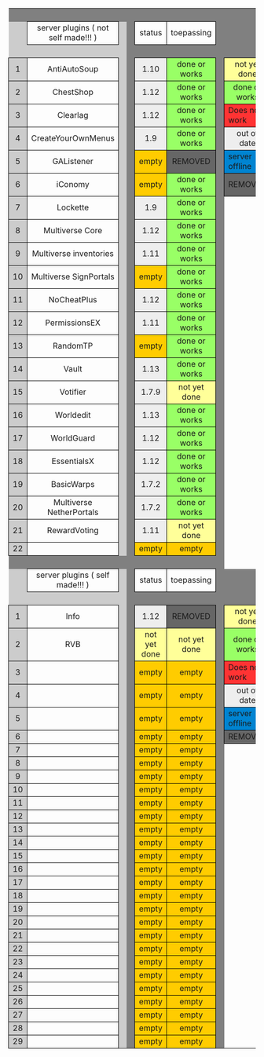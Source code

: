 <!DOCTYPE HTML PUBLIC "-//W3C//DTD HTML 4.0 Transitional//EN">
<body>
<table cellspacing="0" border="0">
	<colgroup span="12" width="107"></colgroup>
	<tr>
		<td height="21" align="left" bgcolor="#808080"><br></td>
		<td align="left" bgcolor="#808080"><br></td>
		<td align="left" bgcolor="#808080"><br></td>
		<td align="left" bgcolor="#808080"><br></td>
		<td align="left" bgcolor="#808080"><br></td>
		<td align="left" bgcolor="#808080"><br></td>
		<td align="left" bgcolor="#808080"><br></td>
		<td align="left" bgcolor="#808080"><br></td>
		<td align="left" bgcolor="#808080"><br></td>
		<td align="left" bgcolor="#808080"><br></td>
		<td align="left" bgcolor="#808080"><br></td>
		<td align="left" bgcolor="#808080"><br></td>
	</tr>
	<tr>
		<td height="21" align="left" bgcolor="#CCCCCC"><br></td>
		<td style="border-top: 1px solid #000000; border-bottom: 1px solid #000000; border-left: 1px solid #000000; border-right: 1px solid #000000" colspan=3 align="center" valign=middle>server plugins ( not self made!!! )</td>
		<td align="left" bgcolor="#CCCCCC"><br></td>
		<td align="left" bgcolor="#808080"><br></td>
		<td style="border-top: 1px solid #000000; border-bottom: 1px solid #000000; border-left: 1px solid #000000; border-right: 1px solid #000000" colspan=2 align="center" valign=middle>status</td>
		<td style="border-top: 1px solid #000000; border-bottom: 1px solid #000000; border-left: 1px solid #000000; border-right: 1px solid #000000" align="center">toepassing</td>
		<td align="left" bgcolor="#808080"><br></td>
		<td align="left" bgcolor="#808080"><br></td>
		<td align="left" bgcolor="#808080"><br></td>
	</tr>
	<tr>
		<td height="21" align="left" bgcolor="#CCCCCC"><br></td>
		<td align="center" valign=middle bgcolor="#CCCCCC"><br></td>
		<td align="left" bgcolor="#CCCCCC"><br></td>
		<td align="left" bgcolor="#CCCCCC"><br></td>
		<td align="left" bgcolor="#CCCCCC"><br></td>
		<td align="left" bgcolor="#808080"><br></td>
		<td align="left" bgcolor="#808080"><br></td>
		<td align="left" bgcolor="#808080"><br></td>
		<td align="left" bgcolor="#808080"><br></td>
		<td align="left" bgcolor="#808080"><br></td>
		<td align="left" bgcolor="#808080"><br></td>
		<td align="left" bgcolor="#808080"><br></td>
	</tr>
	<tr>
		<td style="border-top: 1px solid #000000; border-bottom: 1px solid #000000; border-left: 1px solid #000000; border-right: 1px solid #000000" height="21" align="center" bgcolor="#CCCCCC" sdval="1" sdnum="1043;">1</td>
		<td style="border-top: 1px solid #000000; border-bottom: 1px solid #000000; border-left: 1px solid #000000; border-right: 1px solid #000000" colspan=3 align="center" valign=middle>AntiAutoSoup</td>
		<td align="left" bgcolor="#CCCCCC"><br></td>
		<td align="left" bgcolor="#808080"><br></td>
		<td style="border-top: 1px solid #000000; border-bottom: 1px solid #000000; border-left: 1px solid #000000; border-right: 1px solid #000000" colspan=2 align="center" valign=middle bgcolor="#EEEEEE">1.10</td>
		<td style="border-top: 1px solid #000000; border-bottom: 1px solid #000000; border-left: 1px solid #000000; border-right: 1px solid #000000" align="center" bgcolor="#99FF66">done or works</td>
		<td align="left" bgcolor="#808080"><br></td>
		<td style="border-top: 1px solid #000000; border-bottom: 1px solid #000000; border-left: 1px solid #000000; border-right: 1px solid #000000" align="center" bgcolor="#FFFF99">not yet done</td>
		<td align="left" bgcolor="#808080"><br></td>
	</tr>
	<tr>
		<td style="border-top: 1px solid #000000; border-bottom: 1px solid #000000; border-left: 1px solid #000000; border-right: 1px solid #000000" height="21" align="center" bgcolor="#CCCCCC" sdval="2" sdnum="1043;">2</td>
		<td style="border-top: 1px solid #000000; border-bottom: 1px solid #000000; border-left: 1px solid #000000; border-right: 1px solid #000000" colspan=3 align="center" valign=middle>ChestShop</td>
		<td align="left" bgcolor="#CCCCCC"><br></td>
		<td align="left" bgcolor="#808080"><br></td>
		<td style="border-top: 1px solid #000000; border-bottom: 1px solid #000000; border-left: 1px solid #000000; border-right: 1px solid #000000" colspan=2 align="center" valign=middle bgcolor="#EEEEEE">1.12</td>
		<td style="border-top: 1px solid #000000; border-bottom: 1px solid #000000; border-left: 1px solid #000000; border-right: 1px solid #000000" align="center" bgcolor="#99FF66">done or works</td>
		<td align="left" bgcolor="#808080"><br></td>
		<td style="border-top: 1px solid #000000; border-bottom: 1px solid #000000; border-left: 1px solid #000000; border-right: 1px solid #000000" align="center" bgcolor="#99FF66">done or works</td>
		<td align="left" bgcolor="#808080"><br></td>
	</tr>
	<tr>
		<td style="border-top: 1px solid #000000; border-bottom: 1px solid #000000; border-left: 1px solid #000000; border-right: 1px solid #000000" height="21" align="center" bgcolor="#CCCCCC" sdval="3" sdnum="1043;">3</td>
		<td style="border-top: 1px solid #000000; border-bottom: 1px solid #000000; border-left: 1px solid #000000; border-right: 1px solid #000000" colspan=3 align="center" valign=middle>Clearlag</td>
		<td align="left" bgcolor="#CCCCCC"><br></td>
		<td align="left" bgcolor="#808080"><br></td>
		<td style="border-top: 1px solid #000000; border-bottom: 1px solid #000000; border-left: 1px solid #000000; border-right: 1px solid #000000" colspan=2 align="center" valign=middle bgcolor="#EEEEEE">1.12</td>
		<td style="border-top: 1px solid #000000; border-bottom: 1px solid #000000; border-left: 1px solid #000000; border-right: 1px solid #000000" align="center" bgcolor="#99FF66">done or works</td>
		<td align="left" bgcolor="#808080"><br></td>
		<td style="border-top: 1px solid #000000; border-bottom: 1px solid #000000; border-left: 1px solid #000000; border-right: 1px solid #000000" align="left" bgcolor="#FF3333">Does not work</td>
		<td align="left" bgcolor="#808080"><br></td>
	</tr>
	<tr>
		<td style="border-top: 1px solid #000000; border-bottom: 1px solid #000000; border-left: 1px solid #000000; border-right: 1px solid #000000" height="21" align="center" bgcolor="#CCCCCC" sdval="4" sdnum="1043;">4</td>
		<td style="border-top: 1px solid #000000; border-bottom: 1px solid #000000; border-left: 1px solid #000000; border-right: 1px solid #000000" colspan=3 align="center" valign=middle>CreateYourOwnMenus</td>
		<td align="left" bgcolor="#CCCCCC"><br></td>
		<td align="left" bgcolor="#808080"><br></td>
		<td style="border-top: 1px solid #000000; border-bottom: 1px solid #000000; border-left: 1px solid #000000; border-right: 1px solid #000000" colspan=2 align="center" valign=middle bgcolor="#EEEEEE">1.9</td>
		<td style="border-top: 1px solid #000000; border-bottom: 1px solid #000000; border-left: 1px solid #000000; border-right: 1px solid #000000" align="center" bgcolor="#99FF66">done or works</td>
		<td align="left" bgcolor="#808080"><br></td>
		<td style="border-top: 1px solid #000000; border-bottom: 1px solid #000000; border-left: 1px solid #000000; border-right: 1px solid #000000" align="center" bgcolor="#EEEEEE">out of date</td>
		<td align="left" bgcolor="#808080"><br></td>
	</tr>
	<tr>
		<td style="border-top: 1px solid #000000; border-bottom: 1px solid #000000; border-left: 1px solid #000000; border-right: 1px solid #000000" height="21" align="center" bgcolor="#CCCCCC" sdval="5" sdnum="1043;">5</td>
		<td style="border-top: 1px solid #000000; border-bottom: 1px solid #000000; border-left: 1px solid #000000; border-right: 1px solid #000000" colspan=3 align="center" valign=middle>GAListener</td>
		<td align="left" bgcolor="#CCCCCC"><br></td>
		<td align="left" bgcolor="#808080"><br></td>
		<td style="border-top: 1px solid #000000; border-bottom: 1px solid #000000; border-left: 1px solid #000000; border-right: 1px solid #000000" colspan=2 align="center" valign=middle bgcolor="#FFCC00">empty</td>
		<td style="border-top: 1px solid #000000; border-bottom: 1px solid #000000; border-left: 1px solid #000000; border-right: 1px solid #000000" align="center" bgcolor="#666666">REMOVED</td>
		<td align="left" bgcolor="#808080"><br></td>
		<td style="border-top: 1px solid #000000; border-bottom: 1px solid #000000; border-left: 1px solid #000000; border-right: 1px solid #000000" align="left" bgcolor="#0084D1">server offline</td>
		<td align="left" bgcolor="#808080"><br></td>
	</tr>
	<tr>
		<td style="border-top: 1px solid #000000; border-bottom: 1px solid #000000; border-left: 1px solid #000000; border-right: 1px solid #000000" height="21" align="center" bgcolor="#CCCCCC" sdval="6" sdnum="1043;">6</td>
		<td style="border-top: 1px solid #000000; border-bottom: 1px solid #000000; border-left: 1px solid #000000; border-right: 1px solid #000000" colspan=3 align="center" valign=middle>iConomy</td>
		<td align="left" bgcolor="#CCCCCC"><br></td>
		<td align="left" bgcolor="#808080"><br></td>
		<td style="border-top: 1px solid #000000; border-bottom: 1px solid #000000; border-left: 1px solid #000000; border-right: 1px solid #000000" colspan=2 align="center" valign=middle bgcolor="#FFCC00">empty</td>
		<td style="border-top: 1px solid #000000; border-bottom: 1px solid #000000; border-left: 1px solid #000000; border-right: 1px solid #000000" align="center" bgcolor="#99FF66">done or works</td>
		<td align="left" bgcolor="#808080"><br></td>
		<td style="border-top: 1px solid #000000; border-bottom: 1px solid #000000; border-left: 1px solid #000000; border-right: 1px solid #000000" align="center" bgcolor="#666666">REMOVED</td>
		<td align="left" bgcolor="#808080"><br></td>
	</tr>
	<tr>
		<td style="border-top: 1px solid #000000; border-bottom: 1px solid #000000; border-left: 1px solid #000000; border-right: 1px solid #000000" height="21" align="center" bgcolor="#CCCCCC" sdval="7" sdnum="1043;">7</td>
		<td style="border-top: 1px solid #000000; border-bottom: 1px solid #000000; border-left: 1px solid #000000; border-right: 1px solid #000000" colspan=3 align="center" valign=middle>Lockette</td>
		<td align="left" bgcolor="#CCCCCC"><br></td>
		<td align="left" bgcolor="#808080"><br></td>
		<td style="border-top: 1px solid #000000; border-bottom: 1px solid #000000; border-left: 1px solid #000000; border-right: 1px solid #000000" colspan=2 align="center" valign=middle bgcolor="#EEEEEE">1.9</td>
		<td style="border-top: 1px solid #000000; border-bottom: 1px solid #000000; border-left: 1px solid #000000; border-right: 1px solid #000000" align="center" bgcolor="#99FF66">done or works</td>
		<td align="left" bgcolor="#808080"><br></td>
		<td align="left"><br></td>
		<td align="left" bgcolor="#808080"><br></td>
	</tr>
	<tr>
		<td style="border-top: 1px solid #000000; border-bottom: 1px solid #000000; border-left: 1px solid #000000; border-right: 1px solid #000000" height="21" align="center" bgcolor="#CCCCCC" sdval="8" sdnum="1043;">8</td>
		<td style="border-top: 1px solid #000000; border-bottom: 1px solid #000000; border-left: 1px solid #000000; border-right: 1px solid #000000" colspan=3 align="center" valign=middle>Multiverse Core</td>
		<td align="left" bgcolor="#CCCCCC"><br></td>
		<td align="left" bgcolor="#808080"><br></td>
		<td style="border-top: 1px solid #000000; border-bottom: 1px solid #000000; border-left: 1px solid #000000; border-right: 1px solid #000000" colspan=2 align="center" valign=middle bgcolor="#EEEEEE">1.12</td>
		<td style="border-top: 1px solid #000000; border-bottom: 1px solid #000000; border-left: 1px solid #000000; border-right: 1px solid #000000" align="center" bgcolor="#99FF66">done or works</td>
		<td align="left" bgcolor="#808080"><br></td>
		<td align="left"><br></td>
		<td align="left" bgcolor="#808080"><br></td>
	</tr>
	<tr>
		<td style="border-top: 1px solid #000000; border-bottom: 1px solid #000000; border-left: 1px solid #000000; border-right: 1px solid #000000" height="21" align="center" bgcolor="#CCCCCC" sdval="9" sdnum="1043;">9</td>
		<td style="border-top: 1px solid #000000; border-bottom: 1px solid #000000; border-left: 1px solid #000000; border-right: 1px solid #000000" colspan=3 align="center" valign=middle>Multiverse inventories</td>
		<td align="left" bgcolor="#CCCCCC"><br></td>
		<td align="left" bgcolor="#808080"><br></td>
		<td style="border-top: 1px solid #000000; border-bottom: 1px solid #000000; border-left: 1px solid #000000; border-right: 1px solid #000000" colspan=2 align="center" valign=middle bgcolor="#EEEEEE">1.11</td>
		<td style="border-top: 1px solid #000000; border-bottom: 1px solid #000000; border-left: 1px solid #000000; border-right: 1px solid #000000" align="center" bgcolor="#99FF66">done or works</td>
		<td align="left" bgcolor="#808080"><br></td>
		<td align="left"><br></td>
		<td align="left" bgcolor="#808080"><br></td>
	</tr>
	<tr>
		<td style="border-top: 1px solid #000000; border-bottom: 1px solid #000000; border-left: 1px solid #000000; border-right: 1px solid #000000" height="21" align="center" bgcolor="#CCCCCC" sdval="10" sdnum="1043;">10</td>
		<td style="border-top: 1px solid #000000; border-bottom: 1px solid #000000; border-left: 1px solid #000000; border-right: 1px solid #000000" colspan=3 align="center" valign=middle>Multiverse SignPortals</td>
		<td align="left" bgcolor="#CCCCCC"><br></td>
		<td align="left" bgcolor="#808080"><br></td>
		<td style="border-top: 1px solid #000000; border-bottom: 1px solid #000000; border-left: 1px solid #000000; border-right: 1px solid #000000" colspan=2 align="center" valign=middle bgcolor="#FFCC00">empty</td>
		<td style="border-top: 1px solid #000000; border-bottom: 1px solid #000000; border-left: 1px solid #000000; border-right: 1px solid #000000" align="center" bgcolor="#99FF66">done or works</td>
		<td align="left" bgcolor="#808080"><br></td>
		<td align="left"><br></td>
		<td align="left" bgcolor="#808080"><br></td>
	</tr>
	<tr>
		<td style="border-top: 1px solid #000000; border-bottom: 1px solid #000000; border-left: 1px solid #000000; border-right: 1px solid #000000" height="21" align="center" bgcolor="#CCCCCC" sdval="11" sdnum="1043;">11</td>
		<td style="border-top: 1px solid #000000; border-bottom: 1px solid #000000; border-left: 1px solid #000000; border-right: 1px solid #000000" colspan=3 align="center" valign=middle>NoCheatPlus</td>
		<td align="left" bgcolor="#CCCCCC"><br></td>
		<td align="left" bgcolor="#808080"><br></td>
		<td style="border-top: 1px solid #000000; border-bottom: 1px solid #000000; border-left: 1px solid #000000; border-right: 1px solid #000000" colspan=2 align="center" valign=middle bgcolor="#EEEEEE">1.12</td>
		<td style="border-top: 1px solid #000000; border-bottom: 1px solid #000000; border-left: 1px solid #000000; border-right: 1px solid #000000" align="center" bgcolor="#99FF66">done or works</td>
		<td align="left" bgcolor="#808080"><br></td>
		<td align="left"><br></td>
		<td align="left" bgcolor="#808080"><br></td>
	</tr>
	<tr>
		<td style="border-top: 1px solid #000000; border-bottom: 1px solid #000000; border-left: 1px solid #000000; border-right: 1px solid #000000" height="21" align="center" bgcolor="#CCCCCC" sdval="12" sdnum="1043;">12</td>
		<td style="border-top: 1px solid #000000; border-bottom: 1px solid #000000; border-left: 1px solid #000000; border-right: 1px solid #000000" colspan=3 align="center" valign=middle>PermissionsEX</td>
		<td align="left" bgcolor="#CCCCCC"><br></td>
		<td align="left" bgcolor="#808080"><br></td>
		<td style="border-top: 1px solid #000000; border-bottom: 1px solid #000000; border-left: 1px solid #000000; border-right: 1px solid #000000" colspan=2 align="center" valign=middle bgcolor="#EEEEEE">1.11</td>
		<td style="border-top: 1px solid #000000; border-bottom: 1px solid #000000; border-left: 1px solid #000000; border-right: 1px solid #000000" align="center" bgcolor="#99FF66">done or works</td>
		<td align="left" bgcolor="#808080"><br></td>
		<td align="left"><br></td>
		<td align="left" bgcolor="#808080"><br></td>
	</tr>
	<tr>
		<td style="border-top: 1px solid #000000; border-bottom: 1px solid #000000; border-left: 1px solid #000000; border-right: 1px solid #000000" height="21" align="center" bgcolor="#CCCCCC" sdval="13" sdnum="1043;">13</td>
		<td style="border-top: 1px solid #000000; border-bottom: 1px solid #000000; border-left: 1px solid #000000; border-right: 1px solid #000000" colspan=3 align="center" valign=middle>RandomTP</td>
		<td align="left" bgcolor="#CCCCCC"><br></td>
		<td align="left" bgcolor="#808080"><br></td>
		<td style="border-top: 1px solid #000000; border-bottom: 1px solid #000000; border-left: 1px solid #000000; border-right: 1px solid #000000" colspan=2 align="center" valign=middle bgcolor="#FFCC00">empty</td>
		<td style="border-top: 1px solid #000000; border-bottom: 1px solid #000000; border-left: 1px solid #000000; border-right: 1px solid #000000" align="center" bgcolor="#99FF66">done or works</td>
		<td align="left" bgcolor="#808080"><br></td>
		<td align="left"><br></td>
		<td align="left" bgcolor="#808080"><br></td>
	</tr>
	<tr>
		<td style="border-top: 1px solid #000000; border-bottom: 1px solid #000000; border-left: 1px solid #000000; border-right: 1px solid #000000" height="21" align="center" bgcolor="#CCCCCC" sdval="14" sdnum="1043;">14</td>
		<td style="border-top: 1px solid #000000; border-bottom: 1px solid #000000; border-left: 1px solid #000000; border-right: 1px solid #000000" colspan=3 align="center" valign=middle>Vault</td>
		<td align="left" bgcolor="#CCCCCC"><br></td>
		<td align="left" bgcolor="#808080"><br></td>
		<td style="border-top: 1px solid #000000; border-bottom: 1px solid #000000; border-left: 1px solid #000000; border-right: 1px solid #000000" colspan=2 align="center" valign=middle bgcolor="#EEEEEE">1.13</td>
		<td style="border-top: 1px solid #000000; border-bottom: 1px solid #000000; border-left: 1px solid #000000; border-right: 1px solid #000000" align="center" bgcolor="#99FF66">done or works</td>
		<td align="left" bgcolor="#808080"><br></td>
		<td align="left"><br></td>
		<td align="left" bgcolor="#808080"><br></td>
	</tr>
	<tr>
		<td style="border-top: 1px solid #000000; border-bottom: 1px solid #000000; border-left: 1px solid #000000; border-right: 1px solid #000000" height="21" align="center" bgcolor="#CCCCCC" sdval="15" sdnum="1043;">15</td>
		<td style="border-top: 1px solid #000000; border-bottom: 1px solid #000000; border-left: 1px solid #000000; border-right: 1px solid #000000" colspan=3 align="center" valign=middle>Votifier</td>
		<td align="left" bgcolor="#CCCCCC"><br></td>
		<td align="left" bgcolor="#808080"><br></td>
		<td style="border-top: 1px solid #000000; border-bottom: 1px solid #000000; border-left: 1px solid #000000; border-right: 1px solid #000000" colspan=2 align="center" valign=middle bgcolor="#EEEEEE">1.7.9</td>
		<td style="border-top: 1px solid #000000; border-bottom: 1px solid #000000; border-left: 1px solid #000000; border-right: 1px solid #000000" align="center" bgcolor="#FFFF99">not yet done</td>
		<td align="left" bgcolor="#808080"><br></td>
		<td align="left"><br></td>
		<td align="left" bgcolor="#808080"><br></td>
	</tr>
	<tr>
		<td style="border-top: 1px solid #000000; border-bottom: 1px solid #000000; border-left: 1px solid #000000; border-right: 1px solid #000000" height="21" align="center" bgcolor="#CCCCCC" sdval="16" sdnum="1043;">16</td>
		<td style="border-top: 1px solid #000000; border-bottom: 1px solid #000000; border-left: 1px solid #000000; border-right: 1px solid #000000" colspan=3 align="center" valign=middle>Worldedit</td>
		<td align="left" bgcolor="#CCCCCC"><br></td>
		<td align="left" bgcolor="#808080"><br></td>
		<td style="border-top: 1px solid #000000; border-bottom: 1px solid #000000; border-left: 1px solid #000000; border-right: 1px solid #000000" colspan=2 align="center" valign=middle bgcolor="#EEEEEE">1.13</td>
		<td style="border-top: 1px solid #000000; border-bottom: 1px solid #000000; border-left: 1px solid #000000; border-right: 1px solid #000000" align="center" bgcolor="#99FF66">done or works</td>
		<td align="left" bgcolor="#808080"><br></td>
		<td align="left"><br></td>
		<td align="left" bgcolor="#808080"><br></td>
	</tr>
	<tr>
		<td style="border-top: 1px solid #000000; border-bottom: 1px solid #000000; border-left: 1px solid #000000; border-right: 1px solid #000000" height="21" align="center" bgcolor="#CCCCCC" sdval="17" sdnum="1043;">17</td>
		<td style="border-top: 1px solid #000000; border-bottom: 1px solid #000000; border-left: 1px solid #000000; border-right: 1px solid #000000" colspan=3 align="center" valign=middle>WorldGuard</td>
		<td align="left" bgcolor="#CCCCCC"><br></td>
		<td align="left" bgcolor="#808080"><br></td>
		<td style="border-top: 1px solid #000000; border-bottom: 1px solid #000000; border-left: 1px solid #000000; border-right: 1px solid #000000" colspan=2 align="center" valign=middle bgcolor="#EEEEEE">1.12</td>
		<td style="border-top: 1px solid #000000; border-bottom: 1px solid #000000; border-left: 1px solid #000000; border-right: 1px solid #000000" align="center" bgcolor="#99FF66">done or works</td>
		<td align="left" bgcolor="#808080"><br></td>
		<td align="left"><br></td>
		<td align="left" bgcolor="#808080"><br></td>
	</tr>
	<tr>
		<td style="border-top: 1px solid #000000; border-bottom: 1px solid #000000; border-left: 1px solid #000000; border-right: 1px solid #000000" height="21" align="center" bgcolor="#CCCCCC" sdval="18" sdnum="1043;">18</td>
		<td style="border-top: 1px solid #000000; border-bottom: 1px solid #000000; border-left: 1px solid #000000; border-right: 1px solid #000000" colspan=3 align="center" valign=middle>EssentialsX</td>
		<td align="left" bgcolor="#CCCCCC"><br></td>
		<td align="left" bgcolor="#808080"><br></td>
		<td style="border-top: 1px solid #000000; border-bottom: 1px solid #000000; border-left: 1px solid #000000; border-right: 1px solid #000000" colspan=2 align="center" valign=middle bgcolor="#EEEEEE">1.12</td>
		<td style="border-top: 1px solid #000000; border-bottom: 1px solid #000000; border-left: 1px solid #000000; border-right: 1px solid #000000" align="center" bgcolor="#99FF66">done or works</td>
		<td align="left" bgcolor="#808080"><br></td>
		<td align="left"><br></td>
		<td align="left" bgcolor="#808080"><br></td>
	</tr>
	<tr>
		<td style="border-top: 1px solid #000000; border-bottom: 1px solid #000000; border-left: 1px solid #000000; border-right: 1px solid #000000" height="21" align="center" bgcolor="#CCCCCC" sdval="19" sdnum="1043;">19</td>
		<td style="border-top: 1px solid #000000; border-bottom: 1px solid #000000; border-left: 1px solid #000000; border-right: 1px solid #000000" colspan=3 align="center" valign=middle>BasicWarps</td>
		<td align="left" bgcolor="#CCCCCC"><br></td>
		<td align="left" bgcolor="#808080"><br></td>
		<td style="border-top: 1px solid #000000; border-bottom: 1px solid #000000; border-left: 1px solid #000000; border-right: 1px solid #000000" colspan=2 align="center" valign=middle bgcolor="#EEEEEE">1.7.2</td>
		<td style="border-top: 1px solid #000000; border-bottom: 1px solid #000000; border-left: 1px solid #000000; border-right: 1px solid #000000" align="center" bgcolor="#99FF66">done or works</td>
		<td align="left" bgcolor="#808080"><br></td>
		<td align="left"><br></td>
		<td align="left" bgcolor="#808080"><br></td>
	</tr>
	<tr>
		<td style="border-top: 1px solid #000000; border-bottom: 1px solid #000000; border-left: 1px solid #000000; border-right: 1px solid #000000" height="21" align="center" bgcolor="#CCCCCC" sdval="20" sdnum="1043;">20</td>
		<td style="border-top: 1px solid #000000; border-bottom: 1px solid #000000; border-left: 1px solid #000000; border-right: 1px solid #000000" colspan=3 align="center" valign=middle>Multiverse NetherPortals</td>
		<td align="left" bgcolor="#CCCCCC"><br></td>
		<td align="left" bgcolor="#808080"><br></td>
		<td style="border-top: 1px solid #000000; border-bottom: 1px solid #000000; border-left: 1px solid #000000; border-right: 1px solid #000000" colspan=2 align="center" valign=middle bgcolor="#EEEEEE">1.7.2</td>
		<td style="border-top: 1px solid #000000; border-bottom: 1px solid #000000; border-left: 1px solid #000000; border-right: 1px solid #000000" align="center" bgcolor="#99FF66">done or works</td>
		<td align="left" bgcolor="#808080"><br></td>
		<td align="left"><br></td>
		<td align="left" bgcolor="#808080"><br></td>
	</tr>
	<tr>
		<td style="border-top: 1px solid #000000; border-bottom: 1px solid #000000; border-left: 1px solid #000000; border-right: 1px solid #000000" height="21" align="center" bgcolor="#CCCCCC" sdval="21" sdnum="1043;">21</td>
		<td style="border-top: 1px solid #000000; border-bottom: 1px solid #000000; border-left: 1px solid #000000; border-right: 1px solid #000000" colspan=3 align="center" valign=middle>RewardVoting</td>
		<td align="left" bgcolor="#CCCCCC"><br></td>
		<td align="left" bgcolor="#808080"><br></td>
		<td style="border-top: 1px solid #000000; border-bottom: 1px solid #000000; border-left: 1px solid #000000; border-right: 1px solid #000000" colspan=2 align="center" valign=middle bgcolor="#EEEEEE">1.11</td>
		<td style="border-top: 1px solid #000000; border-bottom: 1px solid #000000; border-left: 1px solid #000000; border-right: 1px solid #000000" align="center" bgcolor="#FFFF99">not yet done</td>
		<td align="left" bgcolor="#808080"><br></td>
		<td align="left"><br></td>
		<td align="left" bgcolor="#808080"><br></td>
	</tr>
	<tr>
		<td style="border-top: 1px solid #000000; border-bottom: 1px solid #000000; border-left: 1px solid #000000; border-right: 1px solid #000000" height="21" align="center" bgcolor="#CCCCCC" sdval="22" sdnum="1043;">22</td>
		<td style="border-top: 1px solid #000000; border-bottom: 1px solid #000000; border-left: 1px solid #000000; border-right: 1px solid #000000" colspan=3 align="center" valign=middle><br></td>
		<td align="left" bgcolor="#CCCCCC"><br></td>
		<td align="left" bgcolor="#808080"><br></td>
		<td style="border-top: 1px solid #000000; border-bottom: 1px solid #000000; border-left: 1px solid #000000; border-right: 1px solid #000000" colspan=2 align="center" valign=middle bgcolor="#FFCC00">empty</td>
		<td style="border-top: 1px solid #000000; border-bottom: 1px solid #000000; border-left: 1px solid #000000; border-right: 1px solid #000000" align="center" bgcolor="#FFCC00">empty</td>
		<td align="left" bgcolor="#808080"><br></td>
		<td align="left"><br></td>
		<td align="left" bgcolor="#808080"><br></td>
	</tr>
	<tr>
		<td height="21" align="left" bgcolor="#808080"><br></td>
		<td align="left" bgcolor="#808080"><br></td>
		<td align="left" bgcolor="#808080"><br></td>
		<td align="left" bgcolor="#808080"><br></td>
		<td align="left" bgcolor="#808080"><br></td>
		<td align="left" bgcolor="#808080"><br></td>
		<td align="left" bgcolor="#808080"><br></td>
		<td align="left" bgcolor="#808080"><br></td>
		<td align="left" bgcolor="#808080"><br></td>
		<td align="left" bgcolor="#808080"><br></td>
		<td align="left"><br></td>
		<td align="left" bgcolor="#808080"><br></td>
	</tr>
	<tr>
		<td height="21" align="left" bgcolor="#CCCCCC"><br></td>
		<td style="border-top: 1px solid #000000; border-bottom: 1px solid #000000; border-left: 1px solid #000000; border-right: 1px solid #000000" colspan=3 align="center" valign=middle>server plugins ( self made!!! )</td>
		<td align="left" bgcolor="#CCCCCC"><br></td>
		<td align="left" bgcolor="#808080"><br></td>
		<td style="border-top: 1px solid #000000; border-bottom: 1px solid #000000; border-left: 1px solid #000000; border-right: 1px solid #000000" colspan=2 align="center" valign=middle>status</td>
		<td style="border-top: 1px solid #000000; border-bottom: 1px solid #000000; border-left: 1px solid #000000; border-right: 1px solid #000000" align="center">toepassing</td>
		<td align="left" bgcolor="#808080"><br></td>
		<td align="left" bgcolor="#808080"><br></td>
		<td align="left" bgcolor="#808080"><br></td>
	</tr>
	<tr>
		<td height="21" align="left" bgcolor="#CCCCCC"><br></td>
		<td align="left" bgcolor="#CCCCCC"><br></td>
		<td align="left" bgcolor="#CCCCCC"><br></td>
		<td align="left" bgcolor="#CCCCCC"><br></td>
		<td align="left" bgcolor="#CCCCCC"><br></td>
		<td align="left" bgcolor="#808080"><br></td>
		<td align="left" bgcolor="#808080"><br></td>
		<td align="left" bgcolor="#808080"><br></td>
		<td align="left" bgcolor="#808080"><br></td>
		<td align="left" bgcolor="#808080"><br></td>
		<td align="left" bgcolor="#808080"><br></td>
		<td align="left" bgcolor="#808080"><br></td>
	</tr>
	<tr>
		<td style="border-top: 1px solid #000000; border-bottom: 1px solid #000000; border-left: 1px solid #000000; border-right: 1px solid #000000" height="21" align="center" bgcolor="#CCCCCC" sdval="1" sdnum="1043;">1</td>
		<td style="border-top: 1px solid #000000; border-bottom: 1px solid #000000; border-left: 1px solid #000000; border-right: 1px solid #000000" colspan=3 align="center" valign=middle>Info</td>
		<td align="left" bgcolor="#CCCCCC"><br></td>
		<td align="left" bgcolor="#808080"><br></td>
		<td style="border-top: 1px solid #000000; border-bottom: 1px solid #000000; border-left: 1px solid #000000; border-right: 1px solid #000000" colspan=2 align="center" valign=middle bgcolor="#EEEEEE">1.12</td>
		<td style="border-top: 1px solid #000000; border-bottom: 1px solid #000000; border-left: 1px solid #000000; border-right: 1px solid #000000" align="center" bgcolor="#666666">REMOVED</td>
		<td align="left" bgcolor="#808080"><br></td>
		<td style="border-top: 1px solid #000000; border-bottom: 1px solid #000000; border-left: 1px solid #000000; border-right: 1px solid #000000" align="center" bgcolor="#FFFF99">not yet done</td>
		<td align="left" bgcolor="#808080"><br></td>
	</tr>
	<tr>
		<td style="border-top: 1px solid #000000; border-bottom: 1px solid #000000; border-left: 1px solid #000000; border-right: 1px solid #000000" height="21" align="center" bgcolor="#CCCCCC" sdval="2" sdnum="1043;">2</td>
		<td style="border-top: 1px solid #000000; border-bottom: 1px solid #000000; border-left: 1px solid #000000; border-right: 1px solid #000000" colspan=3 align="center" valign=middle>RVB</td>
		<td align="left" bgcolor="#CCCCCC"><br></td>
		<td align="left" bgcolor="#808080"><br></td>
		<td style="border-top: 1px solid #000000; border-bottom: 1px solid #000000; border-left: 1px solid #000000; border-right: 1px solid #000000" colspan=2 align="center" valign=middle bgcolor="#FFFF99">not yet done</td>
		<td style="border-top: 1px solid #000000; border-bottom: 1px solid #000000; border-left: 1px solid #000000; border-right: 1px solid #000000" align="center" bgcolor="#FFFF99">not yet done</td>
		<td align="left" bgcolor="#808080"><br></td>
		<td style="border-top: 1px solid #000000; border-bottom: 1px solid #000000; border-left: 1px solid #000000; border-right: 1px solid #000000" align="center" bgcolor="#99FF66">done or works</td>
		<td align="left" bgcolor="#808080"><br></td>
	</tr>
	<tr>
		<td style="border-top: 1px solid #000000; border-bottom: 1px solid #000000; border-left: 1px solid #000000; border-right: 1px solid #000000" height="21" align="center" bgcolor="#CCCCCC" sdval="3" sdnum="1043;">3</td>
		<td style="border-top: 1px solid #000000; border-bottom: 1px solid #000000; border-left: 1px solid #000000; border-right: 1px solid #000000" colspan=3 align="center" valign=middle><br></td>
		<td align="left" bgcolor="#CCCCCC"><br></td>
		<td align="left" bgcolor="#808080"><br></td>
		<td style="border-top: 1px solid #000000; border-bottom: 1px solid #000000; border-left: 1px solid #000000; border-right: 1px solid #000000" colspan=2 align="center" valign=middle bgcolor="#FFCC00">empty</td>
		<td style="border-top: 1px solid #000000; border-bottom: 1px solid #000000; border-left: 1px solid #000000; border-right: 1px solid #000000" align="center" bgcolor="#FFCC00">empty</td>
		<td align="left" bgcolor="#808080"><br></td>
		<td style="border-top: 1px solid #000000; border-bottom: 1px solid #000000; border-left: 1px solid #000000; border-right: 1px solid #000000" align="left" bgcolor="#FF3333">Does not work</td>
		<td align="left" bgcolor="#808080"><br></td>
	</tr>
	<tr>
		<td style="border-top: 1px solid #000000; border-bottom: 1px solid #000000; border-left: 1px solid #000000; border-right: 1px solid #000000" height="21" align="center" bgcolor="#CCCCCC" sdval="4" sdnum="1043;">4</td>
		<td style="border-top: 1px solid #000000; border-bottom: 1px solid #000000; border-left: 1px solid #000000; border-right: 1px solid #000000" colspan=3 align="center" valign=middle><br></td>
		<td align="left" bgcolor="#CCCCCC"><br></td>
		<td align="left" bgcolor="#808080"><br></td>
		<td style="border-top: 1px solid #000000; border-bottom: 1px solid #000000; border-left: 1px solid #000000; border-right: 1px solid #000000" colspan=2 align="center" valign=middle bgcolor="#FFCC00">empty</td>
		<td style="border-top: 1px solid #000000; border-bottom: 1px solid #000000; border-left: 1px solid #000000; border-right: 1px solid #000000" align="center" bgcolor="#FFCC00">empty</td>
		<td align="left" bgcolor="#808080"><br></td>
		<td style="border-top: 1px solid #000000; border-bottom: 1px solid #000000; border-left: 1px solid #000000; border-right: 1px solid #000000" align="center" bgcolor="#EEEEEE">out of date</td>
		<td align="left" bgcolor="#808080"><br></td>
	</tr>
	<tr>
		<td style="border-top: 1px solid #000000; border-bottom: 1px solid #000000; border-left: 1px solid #000000; border-right: 1px solid #000000" height="21" align="center" bgcolor="#CCCCCC" sdval="5" sdnum="1043;">5</td>
		<td style="border-top: 1px solid #000000; border-bottom: 1px solid #000000; border-left: 1px solid #000000; border-right: 1px solid #000000" colspan=3 align="center" valign=middle><br></td>
		<td align="left" bgcolor="#CCCCCC"><br></td>
		<td align="left" bgcolor="#808080"><br></td>
		<td style="border-top: 1px solid #000000; border-bottom: 1px solid #000000; border-left: 1px solid #000000; border-right: 1px solid #000000" colspan=2 align="center" valign=middle bgcolor="#FFCC00">empty</td>
		<td style="border-top: 1px solid #000000; border-bottom: 1px solid #000000; border-left: 1px solid #000000; border-right: 1px solid #000000" align="center" bgcolor="#FFCC00">empty</td>
		<td align="left" bgcolor="#808080"><br></td>
		<td style="border-top: 1px solid #000000; border-bottom: 1px solid #000000; border-left: 1px solid #000000; border-right: 1px solid #000000" align="left" bgcolor="#0084D1">server offline</td>
		<td align="left" bgcolor="#808080"><br></td>
	</tr>
	<tr>
		<td style="border-top: 1px solid #000000; border-bottom: 1px solid #000000; border-left: 1px solid #000000; border-right: 1px solid #000000" height="21" align="center" bgcolor="#CCCCCC" sdval="6" sdnum="1043;">6</td>
		<td style="border-top: 1px solid #000000; border-bottom: 1px solid #000000; border-left: 1px solid #000000; border-right: 1px solid #000000" colspan=3 align="center" valign=middle><br></td>
		<td align="left" bgcolor="#CCCCCC"><br></td>
		<td align="left" bgcolor="#808080"><br></td>
		<td style="border-top: 1px solid #000000; border-bottom: 1px solid #000000; border-left: 1px solid #000000; border-right: 1px solid #000000" colspan=2 align="center" valign=middle bgcolor="#FFCC00">empty</td>
		<td style="border-top: 1px solid #000000; border-bottom: 1px solid #000000; border-left: 1px solid #000000; border-right: 1px solid #000000" align="center" bgcolor="#FFCC00">empty</td>
		<td align="left" bgcolor="#808080"><br></td>
		<td style="border-top: 1px solid #000000; border-bottom: 1px solid #000000; border-left: 1px solid #000000; border-right: 1px solid #000000" align="center" bgcolor="#666666">REMOVED</td>
		<td align="left" bgcolor="#808080"><br></td>
	</tr>
	<tr>
		<td style="border-top: 1px solid #000000; border-bottom: 1px solid #000000; border-left: 1px solid #000000; border-right: 1px solid #000000" height="21" align="center" bgcolor="#CCCCCC" sdval="7" sdnum="1043;">7</td>
		<td style="border-top: 1px solid #000000; border-bottom: 1px solid #000000; border-left: 1px solid #000000; border-right: 1px solid #000000" colspan=3 align="center" valign=middle><br></td>
		<td align="left" bgcolor="#CCCCCC"><br></td>
		<td align="left" bgcolor="#808080"><br></td>
		<td style="border-top: 1px solid #000000; border-bottom: 1px solid #000000; border-left: 1px solid #000000; border-right: 1px solid #000000" colspan=2 align="center" valign=middle bgcolor="#FFCC00">empty</td>
		<td style="border-top: 1px solid #000000; border-bottom: 1px solid #000000; border-left: 1px solid #000000; border-right: 1px solid #000000" align="center" bgcolor="#FFCC00">empty</td>
		<td align="left" bgcolor="#808080"><br></td>
		<td align="left"><br></td>
		<td align="left" bgcolor="#808080"><br></td>
	</tr>
	<tr>
		<td style="border-top: 1px solid #000000; border-bottom: 1px solid #000000; border-left: 1px solid #000000; border-right: 1px solid #000000" height="21" align="center" bgcolor="#CCCCCC" sdval="8" sdnum="1043;">8</td>
		<td style="border-top: 1px solid #000000; border-bottom: 1px solid #000000; border-left: 1px solid #000000; border-right: 1px solid #000000" colspan=3 align="center" valign=middle><br></td>
		<td align="left" bgcolor="#CCCCCC"><br></td>
		<td align="left" bgcolor="#808080"><br></td>
		<td style="border-top: 1px solid #000000; border-bottom: 1px solid #000000; border-left: 1px solid #000000; border-right: 1px solid #000000" colspan=2 align="center" valign=middle bgcolor="#FFCC00">empty</td>
		<td style="border-top: 1px solid #000000; border-bottom: 1px solid #000000; border-left: 1px solid #000000; border-right: 1px solid #000000" align="center" bgcolor="#FFCC00">empty</td>
		<td align="left" bgcolor="#808080"><br></td>
		<td align="left"><br></td>
		<td align="left" bgcolor="#808080"><br></td>
	</tr>
	<tr>
		<td style="border-top: 1px solid #000000; border-bottom: 1px solid #000000; border-left: 1px solid #000000; border-right: 1px solid #000000" height="21" align="center" bgcolor="#CCCCCC" sdval="9" sdnum="1043;">9</td>
		<td style="border-top: 1px solid #000000; border-bottom: 1px solid #000000; border-left: 1px solid #000000; border-right: 1px solid #000000" colspan=3 align="center" valign=middle><br></td>
		<td align="left" bgcolor="#CCCCCC"><br></td>
		<td align="left" bgcolor="#808080"><br></td>
		<td style="border-top: 1px solid #000000; border-bottom: 1px solid #000000; border-left: 1px solid #000000; border-right: 1px solid #000000" colspan=2 align="center" valign=middle bgcolor="#FFCC00">empty</td>
		<td style="border-top: 1px solid #000000; border-bottom: 1px solid #000000; border-left: 1px solid #000000; border-right: 1px solid #000000" align="center" bgcolor="#FFCC00">empty</td>
		<td align="left" bgcolor="#808080"><br></td>
		<td align="left"><br></td>
		<td align="left" bgcolor="#808080"><br></td>
	</tr>
	<tr>
		<td style="border-top: 1px solid #000000; border-bottom: 1px solid #000000; border-left: 1px solid #000000; border-right: 1px solid #000000" height="21" align="center" bgcolor="#CCCCCC" sdval="10" sdnum="1043;">10</td>
		<td style="border-top: 1px solid #000000; border-bottom: 1px solid #000000; border-left: 1px solid #000000; border-right: 1px solid #000000" colspan=3 align="center" valign=middle><br></td>
		<td align="left" bgcolor="#CCCCCC"><br></td>
		<td align="left" bgcolor="#808080"><br></td>
		<td style="border-top: 1px solid #000000; border-bottom: 1px solid #000000; border-left: 1px solid #000000; border-right: 1px solid #000000" colspan=2 align="center" valign=middle bgcolor="#FFCC00">empty</td>
		<td style="border-top: 1px solid #000000; border-bottom: 1px solid #000000; border-left: 1px solid #000000; border-right: 1px solid #000000" align="center" bgcolor="#FFCC00">empty</td>
		<td align="left" bgcolor="#808080"><br></td>
		<td align="left"><br></td>
		<td align="left" bgcolor="#808080"><br></td>
	</tr>
	<tr>
		<td style="border-top: 1px solid #000000; border-bottom: 1px solid #000000; border-left: 1px solid #000000; border-right: 1px solid #000000" height="21" align="center" bgcolor="#CCCCCC" sdval="11" sdnum="1043;">11</td>
		<td style="border-top: 1px solid #000000; border-bottom: 1px solid #000000; border-left: 1px solid #000000; border-right: 1px solid #000000" colspan=3 align="center" valign=middle><br></td>
		<td align="left" bgcolor="#CCCCCC"><br></td>
		<td align="left" bgcolor="#808080"><br></td>
		<td style="border-top: 1px solid #000000; border-bottom: 1px solid #000000; border-left: 1px solid #000000; border-right: 1px solid #000000" colspan=2 align="center" valign=middle bgcolor="#FFCC00">empty</td>
		<td style="border-top: 1px solid #000000; border-bottom: 1px solid #000000; border-left: 1px solid #000000; border-right: 1px solid #000000" align="center" bgcolor="#FFCC00">empty</td>
		<td align="left" bgcolor="#808080"><br></td>
		<td align="left"><br></td>
		<td align="left" bgcolor="#808080"><br></td>
	</tr>
	<tr>
		<td style="border-top: 1px solid #000000; border-bottom: 1px solid #000000; border-left: 1px solid #000000; border-right: 1px solid #000000" height="21" align="center" bgcolor="#CCCCCC" sdval="12" sdnum="1043;">12</td>
		<td style="border-top: 1px solid #000000; border-bottom: 1px solid #000000; border-left: 1px solid #000000; border-right: 1px solid #000000" colspan=3 align="center" valign=middle><br></td>
		<td align="left" bgcolor="#CCCCCC"><br></td>
		<td align="left" bgcolor="#808080"><br></td>
		<td style="border-top: 1px solid #000000; border-bottom: 1px solid #000000; border-left: 1px solid #000000; border-right: 1px solid #000000" colspan=2 align="center" valign=middle bgcolor="#FFCC00">empty</td>
		<td style="border-top: 1px solid #000000; border-bottom: 1px solid #000000; border-left: 1px solid #000000; border-right: 1px solid #000000" align="center" bgcolor="#FFCC00">empty</td>
		<td align="left" bgcolor="#808080"><br></td>
		<td align="left"><br></td>
		<td align="left" bgcolor="#808080"><br></td>
	</tr>
	<tr>
		<td style="border-top: 1px solid #000000; border-bottom: 1px solid #000000; border-left: 1px solid #000000; border-right: 1px solid #000000" height="21" align="center" bgcolor="#CCCCCC" sdval="13" sdnum="1043;">13</td>
		<td style="border-top: 1px solid #000000; border-bottom: 1px solid #000000; border-left: 1px solid #000000; border-right: 1px solid #000000" colspan=3 align="center" valign=middle><br></td>
		<td align="left" bgcolor="#CCCCCC"><br></td>
		<td align="left" bgcolor="#808080"><br></td>
		<td style="border-top: 1px solid #000000; border-bottom: 1px solid #000000; border-left: 1px solid #000000; border-right: 1px solid #000000" colspan=2 align="center" valign=middle bgcolor="#FFCC00">empty</td>
		<td style="border-top: 1px solid #000000; border-bottom: 1px solid #000000; border-left: 1px solid #000000; border-right: 1px solid #000000" align="center" bgcolor="#FFCC00">empty</td>
		<td align="left" bgcolor="#808080"><br></td>
		<td align="left"><br></td>
		<td align="left" bgcolor="#808080"><br></td>
	</tr>
	<tr>
		<td style="border-top: 1px solid #000000; border-bottom: 1px solid #000000; border-left: 1px solid #000000; border-right: 1px solid #000000" height="21" align="center" bgcolor="#CCCCCC" sdval="14" sdnum="1043;">14</td>
		<td style="border-top: 1px solid #000000; border-bottom: 1px solid #000000; border-left: 1px solid #000000; border-right: 1px solid #000000" colspan=3 align="center" valign=middle><br></td>
		<td align="left" bgcolor="#CCCCCC"><br></td>
		<td align="left" bgcolor="#808080"><br></td>
		<td style="border-top: 1px solid #000000; border-bottom: 1px solid #000000; border-left: 1px solid #000000; border-right: 1px solid #000000" colspan=2 align="center" valign=middle bgcolor="#FFCC00">empty</td>
		<td style="border-top: 1px solid #000000; border-bottom: 1px solid #000000; border-left: 1px solid #000000; border-right: 1px solid #000000" align="center" bgcolor="#FFCC00">empty</td>
		<td align="left" bgcolor="#808080"><br></td>
		<td align="left"><br></td>
		<td align="left" bgcolor="#808080"><br></td>
	</tr>
	<tr>
		<td style="border-top: 1px solid #000000; border-bottom: 1px solid #000000; border-left: 1px solid #000000; border-right: 1px solid #000000" height="21" align="center" bgcolor="#CCCCCC" sdval="15" sdnum="1043;">15</td>
		<td style="border-top: 1px solid #000000; border-bottom: 1px solid #000000; border-left: 1px solid #000000; border-right: 1px solid #000000" colspan=3 align="center" valign=middle><br></td>
		<td align="left" bgcolor="#CCCCCC"><br></td>
		<td align="left" bgcolor="#808080"><br></td>
		<td style="border-top: 1px solid #000000; border-bottom: 1px solid #000000; border-left: 1px solid #000000; border-right: 1px solid #000000" colspan=2 align="center" valign=middle bgcolor="#FFCC00">empty</td>
		<td style="border-top: 1px solid #000000; border-bottom: 1px solid #000000; border-left: 1px solid #000000; border-right: 1px solid #000000" align="center" bgcolor="#FFCC00">empty</td>
		<td align="left" bgcolor="#808080"><br></td>
		<td align="left"><br></td>
		<td align="left" bgcolor="#808080"><br></td>
	</tr>
	<tr>
		<td style="border-top: 1px solid #000000; border-bottom: 1px solid #000000; border-left: 1px solid #000000; border-right: 1px solid #000000" height="21" align="center" bgcolor="#CCCCCC" sdval="16" sdnum="1043;">16</td>
		<td style="border-top: 1px solid #000000; border-bottom: 1px solid #000000; border-left: 1px solid #000000; border-right: 1px solid #000000" colspan=3 align="center" valign=middle><br></td>
		<td align="left" bgcolor="#CCCCCC"><br></td>
		<td align="left" bgcolor="#808080"><br></td>
		<td style="border-top: 1px solid #000000; border-bottom: 1px solid #000000; border-left: 1px solid #000000; border-right: 1px solid #000000" colspan=2 align="center" valign=middle bgcolor="#FFCC00">empty</td>
		<td style="border-top: 1px solid #000000; border-bottom: 1px solid #000000; border-left: 1px solid #000000; border-right: 1px solid #000000" align="center" bgcolor="#FFCC00">empty</td>
		<td align="left" bgcolor="#808080"><br></td>
		<td align="left"><br></td>
		<td align="left" bgcolor="#808080"><br></td>
	</tr>
	<tr>
		<td style="border-top: 1px solid #000000; border-bottom: 1px solid #000000; border-left: 1px solid #000000; border-right: 1px solid #000000" height="21" align="center" bgcolor="#CCCCCC" sdval="17" sdnum="1043;">17</td>
		<td style="border-top: 1px solid #000000; border-bottom: 1px solid #000000; border-left: 1px solid #000000; border-right: 1px solid #000000" colspan=3 align="center" valign=middle><br></td>
		<td align="left" bgcolor="#CCCCCC"><br></td>
		<td align="left" bgcolor="#808080"><br></td>
		<td style="border-top: 1px solid #000000; border-bottom: 1px solid #000000; border-left: 1px solid #000000; border-right: 1px solid #000000" colspan=2 align="center" valign=middle bgcolor="#FFCC00">empty</td>
		<td style="border-top: 1px solid #000000; border-bottom: 1px solid #000000; border-left: 1px solid #000000; border-right: 1px solid #000000" align="center" bgcolor="#FFCC00">empty</td>
		<td align="left" bgcolor="#808080"><br></td>
		<td align="left"><br></td>
		<td align="left" bgcolor="#808080"><br></td>
	</tr>
	<tr>
		<td style="border-top: 1px solid #000000; border-bottom: 1px solid #000000; border-left: 1px solid #000000; border-right: 1px solid #000000" height="21" align="center" bgcolor="#CCCCCC" sdval="18" sdnum="1043;">18</td>
		<td style="border-top: 1px solid #000000; border-bottom: 1px solid #000000; border-left: 1px solid #000000; border-right: 1px solid #000000" colspan=3 align="center" valign=middle><br></td>
		<td align="left" bgcolor="#CCCCCC"><br></td>
		<td align="left" bgcolor="#808080"><br></td>
		<td style="border-top: 1px solid #000000; border-bottom: 1px solid #000000; border-left: 1px solid #000000; border-right: 1px solid #000000" colspan=2 align="center" valign=middle bgcolor="#FFCC00">empty</td>
		<td style="border-top: 1px solid #000000; border-bottom: 1px solid #000000; border-left: 1px solid #000000; border-right: 1px solid #000000" align="center" bgcolor="#FFCC00">empty</td>
		<td align="left" bgcolor="#808080"><br></td>
		<td align="left"><br></td>
		<td align="left" bgcolor="#808080"><br></td>
	</tr>
	<tr>
		<td style="border-top: 1px solid #000000; border-bottom: 1px solid #000000; border-left: 1px solid #000000; border-right: 1px solid #000000" height="21" align="center" bgcolor="#CCCCCC" sdval="19" sdnum="1043;">19</td>
		<td style="border-top: 1px solid #000000; border-bottom: 1px solid #000000; border-left: 1px solid #000000; border-right: 1px solid #000000" colspan=3 align="center" valign=middle><br></td>
		<td align="left" bgcolor="#CCCCCC"><br></td>
		<td align="left" bgcolor="#808080"><br></td>
		<td style="border-top: 1px solid #000000; border-bottom: 1px solid #000000; border-left: 1px solid #000000; border-right: 1px solid #000000" colspan=2 align="center" valign=middle bgcolor="#FFCC00">empty</td>
		<td style="border-top: 1px solid #000000; border-bottom: 1px solid #000000; border-left: 1px solid #000000; border-right: 1px solid #000000" align="center" bgcolor="#FFCC00">empty</td>
		<td align="left" bgcolor="#808080"><br></td>
		<td align="left"><br></td>
		<td align="left" bgcolor="#808080"><br></td>
	</tr>
	<tr>
		<td style="border-top: 1px solid #000000; border-bottom: 1px solid #000000; border-left: 1px solid #000000; border-right: 1px solid #000000" height="21" align="center" bgcolor="#CCCCCC" sdval="20" sdnum="1043;">20</td>
		<td style="border-top: 1px solid #000000; border-bottom: 1px solid #000000; border-left: 1px solid #000000; border-right: 1px solid #000000" colspan=3 align="center" valign=middle><br></td>
		<td align="left" bgcolor="#CCCCCC"><br></td>
		<td align="left" bgcolor="#808080"><br></td>
		<td style="border-top: 1px solid #000000; border-bottom: 1px solid #000000; border-left: 1px solid #000000; border-right: 1px solid #000000" colspan=2 align="center" valign=middle bgcolor="#FFCC00">empty</td>
		<td style="border-top: 1px solid #000000; border-bottom: 1px solid #000000; border-left: 1px solid #000000; border-right: 1px solid #000000" align="center" bgcolor="#FFCC00">empty</td>
		<td align="left" bgcolor="#808080"><br></td>
		<td align="left"><br></td>
		<td align="left" bgcolor="#808080"><br></td>
	</tr>
	<tr>
		<td style="border-top: 1px solid #000000; border-bottom: 1px solid #000000; border-left: 1px solid #000000; border-right: 1px solid #000000" height="21" align="center" bgcolor="#CCCCCC" sdval="21" sdnum="1043;">21</td>
		<td style="border-top: 1px solid #000000; border-bottom: 1px solid #000000; border-left: 1px solid #000000; border-right: 1px solid #000000" colspan=3 align="center" valign=middle><br></td>
		<td align="left" bgcolor="#CCCCCC"><br></td>
		<td align="left" bgcolor="#808080"><br></td>
		<td style="border-top: 1px solid #000000; border-bottom: 1px solid #000000; border-left: 1px solid #000000; border-right: 1px solid #000000" colspan=2 align="center" valign=middle bgcolor="#FFCC00">empty</td>
		<td style="border-top: 1px solid #000000; border-bottom: 1px solid #000000; border-left: 1px solid #000000; border-right: 1px solid #000000" align="center" bgcolor="#FFCC00">empty</td>
		<td align="left" bgcolor="#808080"><br></td>
		<td align="left"><br></td>
		<td align="left" bgcolor="#808080"><br></td>
	</tr>
	<tr>
		<td style="border-top: 1px solid #000000; border-bottom: 1px solid #000000; border-left: 1px solid #000000; border-right: 1px solid #000000" height="21" align="center" bgcolor="#CCCCCC" sdval="22" sdnum="1043;">22</td>
		<td style="border-top: 1px solid #000000; border-bottom: 1px solid #000000; border-left: 1px solid #000000; border-right: 1px solid #000000" colspan=3 align="center" valign=middle><br></td>
		<td align="left" bgcolor="#CCCCCC"><br></td>
		<td align="left" bgcolor="#808080"><br></td>
		<td style="border-top: 1px solid #000000; border-bottom: 1px solid #000000; border-left: 1px solid #000000; border-right: 1px solid #000000" colspan=2 align="center" valign=middle bgcolor="#FFCC00">empty</td>
		<td style="border-top: 1px solid #000000; border-bottom: 1px solid #000000; border-left: 1px solid #000000; border-right: 1px solid #000000" align="center" bgcolor="#FFCC00">empty</td>
		<td align="left" bgcolor="#808080"><br></td>
		<td align="left"><br></td>
		<td align="left" bgcolor="#808080"><br></td>
	</tr>
	<tr>
		<td style="border-top: 1px solid #000000; border-bottom: 1px solid #000000; border-left: 1px solid #000000; border-right: 1px solid #000000" height="21" align="center" bgcolor="#CCCCCC" sdval="23" sdnum="1043;">23</td>
		<td style="border-top: 1px solid #000000; border-bottom: 1px solid #000000; border-left: 1px solid #000000; border-right: 1px solid #000000" colspan=3 align="center" valign=middle><br></td>
		<td align="left" bgcolor="#CCCCCC"><br></td>
		<td align="left" bgcolor="#808080"><br></td>
		<td style="border-top: 1px solid #000000; border-bottom: 1px solid #000000; border-left: 1px solid #000000; border-right: 1px solid #000000" colspan=2 align="center" valign=middle bgcolor="#FFCC00">empty</td>
		<td style="border-top: 1px solid #000000; border-bottom: 1px solid #000000; border-left: 1px solid #000000; border-right: 1px solid #000000" align="center" bgcolor="#FFCC00">empty</td>
		<td align="left" bgcolor="#808080"><br></td>
		<td align="left"><br></td>
		<td align="left" bgcolor="#808080"><br></td>
	</tr>
	<tr>
		<td style="border-top: 1px solid #000000; border-bottom: 1px solid #000000; border-left: 1px solid #000000; border-right: 1px solid #000000" height="21" align="center" bgcolor="#CCCCCC" sdval="24" sdnum="1043;">24</td>
		<td style="border-top: 1px solid #000000; border-bottom: 1px solid #000000; border-left: 1px solid #000000; border-right: 1px solid #000000" colspan=3 align="center" valign=middle><br></td>
		<td align="left" bgcolor="#CCCCCC"><br></td>
		<td align="left" bgcolor="#808080"><br></td>
		<td style="border-top: 1px solid #000000; border-bottom: 1px solid #000000; border-left: 1px solid #000000; border-right: 1px solid #000000" colspan=2 align="center" valign=middle bgcolor="#FFCC00">empty</td>
		<td style="border-top: 1px solid #000000; border-bottom: 1px solid #000000; border-left: 1px solid #000000; border-right: 1px solid #000000" align="center" bgcolor="#FFCC00">empty</td>
		<td align="left" bgcolor="#808080"><br></td>
		<td align="left"><br></td>
		<td align="left" bgcolor="#808080"><br></td>
	</tr>
	<tr>
		<td style="border-top: 1px solid #000000; border-bottom: 1px solid #000000; border-left: 1px solid #000000; border-right: 1px solid #000000" height="21" align="center" bgcolor="#CCCCCC" sdval="25" sdnum="1043;">25</td>
		<td style="border-top: 1px solid #000000; border-bottom: 1px solid #000000; border-left: 1px solid #000000; border-right: 1px solid #000000" colspan=3 align="center" valign=middle><br></td>
		<td align="left" bgcolor="#CCCCCC"><br></td>
		<td align="left" bgcolor="#808080"><br></td>
		<td style="border-top: 1px solid #000000; border-bottom: 1px solid #000000; border-left: 1px solid #000000; border-right: 1px solid #000000" colspan=2 align="center" valign=middle bgcolor="#FFCC00">empty</td>
		<td style="border-top: 1px solid #000000; border-bottom: 1px solid #000000; border-left: 1px solid #000000; border-right: 1px solid #000000" align="center" bgcolor="#FFCC00">empty</td>
		<td align="left" bgcolor="#808080"><br></td>
		<td align="left"><br></td>
		<td align="left" bgcolor="#808080"><br></td>
	</tr>
	<tr>
		<td style="border-top: 1px solid #000000; border-bottom: 1px solid #000000; border-left: 1px solid #000000; border-right: 1px solid #000000" height="21" align="center" bgcolor="#CCCCCC" sdval="26" sdnum="1043;">26</td>
		<td style="border-top: 1px solid #000000; border-bottom: 1px solid #000000; border-left: 1px solid #000000; border-right: 1px solid #000000" colspan=3 align="center" valign=middle><br></td>
		<td align="left" bgcolor="#CCCCCC"><br></td>
		<td align="left" bgcolor="#808080"><br></td>
		<td style="border-top: 1px solid #000000; border-bottom: 1px solid #000000; border-left: 1px solid #000000; border-right: 1px solid #000000" colspan=2 align="center" valign=middle bgcolor="#FFCC00">empty</td>
		<td style="border-top: 1px solid #000000; border-bottom: 1px solid #000000; border-left: 1px solid #000000; border-right: 1px solid #000000" align="center" bgcolor="#FFCC00">empty</td>
		<td align="left" bgcolor="#808080"><br></td>
		<td align="left"><br></td>
		<td align="left" bgcolor="#808080"><br></td>
	</tr>
	<tr>
		<td style="border-top: 1px solid #000000; border-bottom: 1px solid #000000; border-left: 1px solid #000000; border-right: 1px solid #000000" height="21" align="center" bgcolor="#CCCCCC" sdval="27" sdnum="1043;">27</td>
		<td style="border-top: 1px solid #000000; border-bottom: 1px solid #000000; border-left: 1px solid #000000; border-right: 1px solid #000000" colspan=3 align="center" valign=middle><br></td>
		<td align="left" bgcolor="#CCCCCC"><br></td>
		<td align="left" bgcolor="#808080"><br></td>
		<td style="border-top: 1px solid #000000; border-bottom: 1px solid #000000; border-left: 1px solid #000000; border-right: 1px solid #000000" colspan=2 align="center" valign=middle bgcolor="#FFCC00">empty</td>
		<td style="border-top: 1px solid #000000; border-bottom: 1px solid #000000; border-left: 1px solid #000000; border-right: 1px solid #000000" align="center" bgcolor="#FFCC00">empty</td>
		<td align="left" bgcolor="#808080"><br></td>
		<td align="left"><br></td>
		<td align="left" bgcolor="#808080"><br></td>
	</tr>
	<tr>
		<td style="border-top: 1px solid #000000; border-bottom: 1px solid #000000; border-left: 1px solid #000000; border-right: 1px solid #000000" height="21" align="center" bgcolor="#CCCCCC" sdval="28" sdnum="1043;">28</td>
		<td style="border-top: 1px solid #000000; border-bottom: 1px solid #000000; border-left: 1px solid #000000; border-right: 1px solid #000000" colspan=3 align="center" valign=middle><br></td>
		<td align="left" bgcolor="#CCCCCC"><br></td>
		<td align="left" bgcolor="#808080"><br></td>
		<td style="border-top: 1px solid #000000; border-bottom: 1px solid #000000; border-left: 1px solid #000000; border-right: 1px solid #000000" colspan=2 align="center" valign=middle bgcolor="#FFCC00">empty</td>
		<td style="border-top: 1px solid #000000; border-bottom: 1px solid #000000; border-left: 1px solid #000000; border-right: 1px solid #000000" align="center" bgcolor="#FFCC00">empty</td>
		<td align="left" bgcolor="#808080"><br></td>
		<td align="left"><br></td>
		<td align="left" bgcolor="#808080"><br></td>
	</tr>
	<tr>
		<td style="border-top: 1px solid #000000; border-bottom: 1px solid #000000; border-left: 1px solid #000000; border-right: 1px solid #000000" height="21" align="center" bgcolor="#CCCCCC" sdval="29" sdnum="1043;">29</td>
		<td style="border-top: 1px solid #000000; border-bottom: 1px solid #000000; border-left: 1px solid #000000; border-right: 1px solid #000000" colspan=3 align="center" valign=middle><br></td>
		<td align="left" bgcolor="#CCCCCC"><br></td>
		<td align="left" bgcolor="#808080"><br></td>
		<td style="border-top: 1px solid #000000; border-bottom: 1px solid #000000; border-left: 1px solid #000000; border-right: 1px solid #000000" colspan=2 align="center" valign=middle bgcolor="#FFCC00">empty</td>
		<td style="border-top: 1px solid #000000; border-bottom: 1px solid #000000; border-left: 1px solid #000000; border-right: 1px solid #000000" align="center" bgcolor="#FFCC00">empty</td>
		<td align="left" bgcolor="#808080"><br></td>
		<td align="left"><br></td>
		<td align="left" bgcolor="#808080"><br></td>
	</tr>
</table>
<!-- ************************************************************************** -->
</body>

</html>
